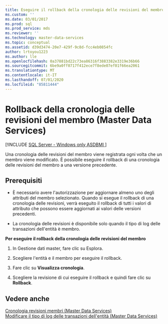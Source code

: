 ```yaml
---
title: Eseguire il rollback della cronologia delle revisioni del membro
ms.custom: ''
ms.date: 03/01/2017
ms.prod: sql
ms.prod_service: mds
ms.reviewer: ''
ms.technology: master-data-services
ms.topic: conceptual
ms.assetid: d39d3474-20e7-429f-9c8d-fcc4eb0854fc
author: lrtoyou1223
ms.author: lle
ms.openlocfilehash: 0a37881bd22c73ea86316f3883382e3319e36b66
ms.sourcegitcommit: 6be9a0ff0717f412ece7f8ede07ef01f66ea2061
ms.translationtype: MT
ms.contentlocale: it-IT
ms.lasthandoff: 07/01/2020
ms.locfileid: "85811444"
---
```

# <a name="rollback-member-revision-history-master-data-services"></a>Rollback della cronologia delle revisioni del membro (Master Data Services)

[!INCLUDE [SQL Server - Windows only ASDBMI  ](../includes/applies-to-version/sql-windows-only-asdbmi.md)]

  Una cronologia delle revisioni del membro viene registrata ogni volta che un membro viene modificato. È possibile eseguire il rollback di una cronologia delle revisioni del membro a una versione precedente.  
  
## <a name="prerequisites"></a>Prerequisiti  
  
-   È necessario avere l'autorizzazione per aggiornare almeno uno degli attributi del membro selezionato. Quando si esegue il rollback di una cronologia delle revisioni, verrà eseguito il rollback di tutti i valori di attributo che possono essere aggiornati ai valori delle versioni precedenti.  
  
-   La cronologia delle revisioni è disponibile solo quando il tipo di log delle transazioni dell'entità è membro.  
  
 **Per eseguire il rollback della cronologia delle revisioni del membro**  
  
1.  In Gestione dati master, fare clic su Esplora.  
  
2.  Scegliere l'entità e il membro per eseguire il rollback.  
  
3.  Fare clic su **Visualizza cronologia**.  
  
4.  Scegliere la revisione di cui eseguire il rollback e quindi fare clic su **Rollback**.  
  
## <a name="see-also"></a>Vedere anche  
 [Cronologia revisioni membri &#40;Master Data Services&#41;](../master-data-services/member-revision-history-master-data-services.md)   
 [Modificare il tipo di log delle transazioni dell'entità &#40;Master Data Services&#41;](../master-data-services/change-the-entity-transaction-log-type-master-data-services.md)  
  
  
